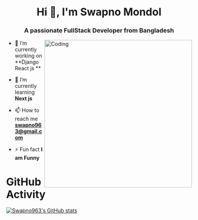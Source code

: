 <h1 align="center">Hi 👋, I'm Swapno Mondol</h1>
<h3 align="center">A passionate FullStack Developer from Bangladesh</h3>

<img align="right" alt="Coding" width="400" src="https://cdn.dribbble.com/users/1162077/screenshots/3848914/programmer.gif">



- 🔭 I’m currently working on **Django React js **

- 🌱 I’m currently learning **Next js**

- 📫 How to reach me **swapno963@gmail.com**

- ⚡ Fun fact **I am Funny**


# GitHub Activity

[![Swapno963's GitHub stats](https://github-readme-stats.vercel.app/api?username=Swapno963)](https://github.com/Swapno963)
